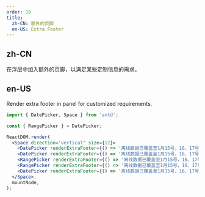 ```yaml
---
order: 10
title:
  zh-CN: 额外的页脚
  en-US: Extra Footer
---
```


## zh-CN

在浮层中加入额外的页脚，以满足某些定制信息的需求。

## en-US

Render extra footer in panel for customized requirements.

```jsx
import { DatePicker, Space } from 'antd';

const { RangePicker } = DatePicker;

ReactDOM.render(
  <Space direction="vertical" size={12}>
    <DatePicker renderExtraFooter={() => '离线数据已覆盖至1月15号，16、17号为实时数据'} />
    <DatePicker renderExtraFooter={() => '离线数据已覆盖至1月15号，16、17号为实时数据'} showTime />
    <RangePicker renderExtraFooter={() => '离线数据已覆盖至1月15号，16、17号为实时数据'} />
    <RangePicker renderExtraFooter={() => '离线数据已覆盖至1月15号，16、17号为实时数据'} showTime />
    <DatePicker renderExtraFooter={() => '离线数据已覆盖至1月15号，16、17号为实时数据'} picker="month" />
  </Space>,
  mountNode,
);
```
